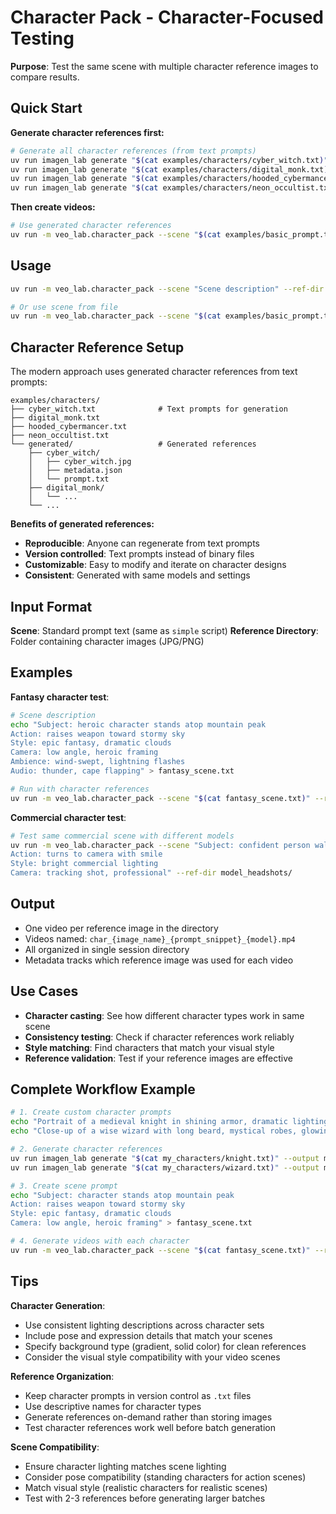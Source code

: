 # Character Pack - Character-Focused Testing

**Purpose**: Test the same scene with multiple character reference images to compare results.

## Quick Start

**Generate character references first:**
```bash
# Generate all character references (from text prompts)
uv run imagen_lab generate "$(cat examples/characters/cyber_witch.txt)" --output examples/characters/generated/cyber_witch --name cyber_witch
uv run imagen_lab generate "$(cat examples/characters/digital_monk.txt)" --output examples/characters/generated/digital_monk --name digital_monk  
uv run imagen_lab generate "$(cat examples/characters/hooded_cybermancer.txt)" --output examples/characters/generated/hooded_cybermancer --name hooded_cybermancer
uv run imagen_lab generate "$(cat examples/characters/neon_occultist.txt)" --output examples/characters/generated/neon_occultist --name neon_occultist
```

**Then create videos:**
```bash
# Use generated character references
uv run -m veo_lab.character_pack --scene "$(cat examples/basic_prompt.txt)" --ref-dir examples/characters/generated/
```

## Usage

```bash
uv run -m veo_lab.character_pack --scene "Scene description" --ref-dir path/to/character/images

# Or use scene from file  
uv run -m veo_lab.character_pack --scene "$(cat examples/basic_prompt.txt)" --ref-dir examples/characters/generated/
```

## Character Reference Setup

The modern approach uses generated character references from text prompts:

```
examples/characters/
├── cyber_witch.txt              # Text prompts for generation
├── digital_monk.txt
├── hooded_cybermancer.txt  
├── neon_occultist.txt
└── generated/                   # Generated references
    ├── cyber_witch/
    │   ├── cyber_witch.jpg
    │   ├── metadata.json
    │   └── prompt.txt
    ├── digital_monk/
    │   └── ...
    └── ...
```

**Benefits of generated references:**
- **Reproducible**: Anyone can regenerate from text prompts
- **Version controlled**: Text prompts instead of binary files
- **Customizable**: Easy to modify and iterate on character designs
- **Consistent**: Generated with same models and settings

## Input Format

**Scene**: Standard prompt text (same as `simple` script)
**Reference Directory**: Folder containing character images (JPG/PNG)

## Examples

**Fantasy character test**:
```bash
# Scene description
echo "Subject: heroic character stands atop mountain peak
Action: raises weapon toward stormy sky
Style: epic fantasy, dramatic clouds
Camera: low angle, heroic framing
Ambience: wind-swept, lightning flashes
Audio: thunder, cape flapping" > fantasy_scene.txt

# Run with character references
uv run -m veo_lab.character_pack --scene "$(cat fantasy_scene.txt)" --ref-dir fantasy_characters/
```

**Commercial character test**:
```bash
# Test same commercial scene with different models
uv run -m veo_lab.character_pack --scene "Subject: confident person walks through modern office
Action: turns to camera with smile
Style: bright commercial lighting
Camera: tracking shot, professional" --ref-dir model_headshots/
```

## Output

- One video per reference image in the directory
- Videos named: `char_{image_name}_{prompt_snippet}_{model}.mp4`
- All organized in single session directory
- Metadata tracks which reference image was used for each video

## Use Cases

- **Character casting**: See how different character types work in same scene
- **Consistency testing**: Check if character references work reliably
- **Style matching**: Find characters that match your visual style
- **Reference validation**: Test if your reference images are effective

## Complete Workflow Example

```bash
# 1. Create custom character prompts
echo "Portrait of a medieval knight in shining armor, dramatic lighting, heroic pose" > my_characters/knight.txt
echo "Close-up of a wise wizard with long beard, mystical robes, glowing eyes" > my_characters/wizard.txt

# 2. Generate character references  
uv run imagen_lab generate "$(cat my_characters/knight.txt)" --output my_characters/generated/knight --name knight
uv run imagen_lab generate "$(cat my_characters/wizard.txt)" --output my_characters/generated/wizard --name wizard

# 3. Create scene prompt
echo "Subject: character stands atop mountain peak
Action: raises weapon toward stormy sky  
Style: epic fantasy, dramatic clouds
Camera: low angle, heroic framing" > fantasy_scene.txt

# 4. Generate videos with each character
uv run -m veo_lab.character_pack --scene "$(cat fantasy_scene.txt)" --ref-dir my_characters/generated/
```

## Tips

**Character Generation**:
- Use consistent lighting descriptions across character sets
- Include pose and expression details that match your scenes
- Specify background type (gradient, solid color) for clean references
- Consider the visual style compatibility with your video scenes

**Reference Organization**:
- Keep character prompts in version control as `.txt` files
- Use descriptive names for character types
- Generate references on-demand rather than storing images
- Test character references work well before batch generation

**Scene Compatibility**:
- Ensure character lighting matches scene lighting
- Consider pose compatibility (standing characters for action scenes)
- Match visual style (realistic characters for realistic scenes)
- Test with 2-3 references before generating larger batches